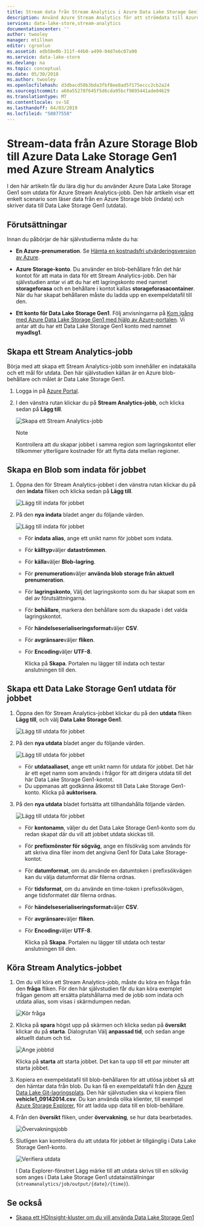 ```yaml
---
title: Stream data från Stream Analytics i Azure Data Lake Storage Gen1 | Microsoft Docs
description: Använd Azure Stream Analytics för att strömdata till Azure Data Lake Storage Gen1
services: data-lake-store,stream-analytics
documentationcenter: ''
author: twooley
manager: mtillman
editor: cgronlun
ms.assetid: edb58e0b-311f-44b0-a499-04d7e6c07a90
ms.service: data-lake-store
ms.devlang: na
ms.topic: conceptual
ms.date: 05/30/2018
ms.author: twooley
ms.openlocfilehash: d3dbacd58b3bda3fbf8ee8ad5f175eccc2cb2a24
ms.sourcegitcommit: a60a55278f645f5d6cda95bcf9895441ade04629
ms.translationtype: MT
ms.contentlocale: sv-SE
ms.lasthandoff: 04/03/2019
ms.locfileid: "58877558"
---
```

# <a name="stream-data-from-azure-storage-blob-into-azure-data-lake-storage-gen1-using-azure-stream-analytics"></a>Stream-data från Azure Storage Blob till Azure Data Lake Storage Gen1 med Azure Stream Analytics
I den här artikeln får du lära dig hur du använder Azure Data Lake Storage Gen1 som utdata för Azure Stream Analytics-jobb. Den här artikeln visar ett enkelt scenario som läser data från en Azure Storage blob (indata) och skriver data till Data Lake Storage Gen1 (utdata).

## <a name="prerequisites"></a>Förutsättningar
Innan du påbörjar de här självstudierna måste du ha:

* **En Azure-prenumeration**. Se [Hämta en kostnadsfri utvärderingsversion av Azure](https://azure.microsoft.com/pricing/free-trial/).

* **Azure Storage-konto**. Du använder en blob-behållare från det här kontot för att mata in data för ett Stream Analytics-jobb. Den här självstudien antar vi att du har ett lagringskonto med namnet **storageforasa** och en behållare i kontot kallas **storageforasacontainer**. När du har skapat behållaren måste du ladda upp en exempeldatafil till den. 
  
* **Ett konto för Data Lake Storage Gen1**. Följ anvisningarna på [Kom igång med Azure Data Lake Storage Gen1 med hjälp av Azure-portalen](data-lake-store-get-started-portal.md). Vi antar att du har ett Data Lake Storage Gen1 konto med namnet **myadlsg1**. 

## <a name="create-a-stream-analytics-job"></a>Skapa ett Stream Analytics-jobb
Börja med att skapa ett Stream Analytics-jobb som innehåller en indatakälla och ett mål för utdata. Den här självstudien källan är en Azure blob-behållare och målet är Data Lake Storage Gen1.

1. Logga in på [Azure Portal](https://portal.azure.com).

2. I den vänstra rutan klickar du på **Stream Analytics-jobb**, och klicka sedan på **Lägg till**.

    ![Skapa ett Stream Analytics-jobb](./media/data-lake-store-stream-analytics/create.job.png "skapa ett Stream Analytics-jobb")

    > [!NOTE]
    > Kontrollera att du skapar jobbet i samma region som lagringskontot eller tillkommer ytterligare kostnader för att flytta data mellan regioner.
    >

## <a name="create-a-blob-input-for-the-job"></a>Skapa en Blob som indata för jobbet

1. Öppna den för Stream Analytics-jobbet i den vänstra rutan klickar du på den **indata** fliken och klicka sedan på **Lägg till**.

    ![Lägg till indata för jobbet](./media/data-lake-store-stream-analytics/create.input.1.png "Lägg till indata för jobbet")

2. På den **nya indata** bladet anger du följande värden.

    ![Lägg till indata för jobbet](./media/data-lake-store-stream-analytics/create.input.2.png "Lägg till indata för jobbet")

   * För **indata alias**, ange ett unikt namn för jobbet som indata.
   * För **källtyp**väljer **dataströmmen**.
   * För **källa**väljer **Blob-lagring**.
   * För **prenumeration**väljer **använda blob storage från aktuell prenumeration**.
   * För **lagringskonto**, Välj det lagringskonto som du har skapat som en del av förutsättningarna. 
   * För **behållare**, markera den behållare som du skapade i det valda lagringskontot.
   * För **händelseserialiseringsformat**väljer **CSV**.
   * För **avgränsare**väljer **fliken**.
   * För **Encoding**väljer **UTF-8**.

     Klicka på **Skapa**. Portalen nu lägger till indata och testar anslutningen till den.


## <a name="create-a-data-lake-storage-gen1-output-for-the-job"></a>Skapa ett Data Lake Storage Gen1 utdata för jobbet

1. Öppna den för Stream Analytics-jobbet klickar du på den **utdata** fliken **Lägg till**, och välj **Data Lake Storage Gen1**.

    ![Lägg till utdata för jobbet](./media/data-lake-store-stream-analytics/create.output.1.png "Lägg till utdata för jobbet")

2. På den **nya utdata** bladet anger du följande värden.

    ![Lägg till utdata för jobbet](./media/data-lake-store-stream-analytics/create.output.2.png "Lägg till utdata för jobbet")

    * För **utdataaliaset**, ange ett unikt namn för utdata för jobbet. Det här är ett eget namn som används i frågor för att dirigera utdata till det här Data Lake Storage Gen1-kontot.
    * Du uppmanas att godkänna åtkomst till Data Lake Storage Gen1-konto. Klicka på **auktorisera**.

3. På den **nya utdata** bladet fortsätta att tillhandahålla följande värden.

    ![Lägg till utdata för jobbet](./media/data-lake-store-stream-analytics/create.output.3.png "Lägg till utdata för jobbet")

   * För **kontonamn**, väljer du det Data Lake Storage Gen1-konto som du redan skapat där du vill att jobbet utdata skickas till.
   * För **prefixmönster för sögväg**, ange en filsökväg som används för att skriva dina filer inom det angivna Gen1 för Data Lake Storage-kontot.
   * För **datumformat**, om du använde en datumtoken i prefixsökvägen kan du välja datumformat där filerna ordnas.
   * För **tidsformat**, om du använde en time-token i prefixsökvägen, ange tidsformatet där filerna ordnas.
   * För **händelseserialiseringsformat**väljer **CSV**.
   * För **avgränsare**väljer **fliken**.
   * För **Encoding**väljer **UTF-8**.
    
     Klicka på **Skapa**. Portalen nu lägger till utdata och testar anslutningen till den.
    
## <a name="run-the-stream-analytics-job"></a>Köra Stream Analytics-jobbet

1. Om du vill köra ett Stream Analytics-jobb, måste du köra en fråga från den **fråga** fliken. För den här självstudien får du kan köra exemplet frågan genom att ersätta platshållarna med de jobb som indata och utdata alias, som visas i skärmdumpen nedan.

    ![Kör fråga](./media/data-lake-store-stream-analytics/run.query.png "Kör fråga")

2. Klicka på **spara** högst upp på skärmen och klicka sedan på **översikt** klickar du på **starta**. Dialogrutan Välj **anpassad tid**, och sedan ange aktuellt datum och tid.

    ![Ange jobbtid](./media/data-lake-store-stream-analytics/run.query.2.png "ange jobbtid")

    Klicka på **starta** att starta jobbet. Det kan ta upp till ett par minuter att starta jobbet.

3. Kopiera en exempeldatafil till blob-behållaren för att utlösa jobbet så att den hämtar data från blob. Du kan få en exempeldatafil från den [Azure Data Lake Git-lagringsplats](https://github.com/Azure/usql/tree/master/Examples/Samples/Data/AmbulanceData/Drivers.txt). Den här självstudien ska vi kopiera filen **vehicle1_09142014.csv**. Du kan använda olika klienter, till exempel [Azure Storage Explorer](https://storageexplorer.com/), för att ladda upp data till en blob-behållare.

4. Från den **översikt** fliken, under **övervakning**, se hur data bearbetades.

    ![Övervakningsjobb](./media/data-lake-store-stream-analytics/run.query.3.png "Övervakningsjobb")

5. Slutligen kan kontrollera du att utdata för jobbet är tillgänglig i Data Lake Storage Gen1-konto. 

    ![Verifiera utdata](./media/data-lake-store-stream-analytics/run.query.4.png "verifiera utdata")

    I Data Explorer-fönstret Lägg märke till att utdata skrivs till en sökväg som anges i Data Lake Storage Gen1 utdatainställningar (`streamanalytics/job/output/{date}/{time}`).  

## <a name="see-also"></a>Se också
* [Skapa ett HDInsight-kluster om du vill använda Data Lake Storage Gen1](data-lake-store-hdinsight-hadoop-use-portal.md)
